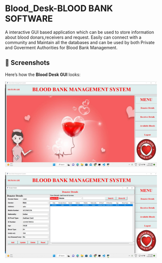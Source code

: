 # Blood_Desk-BLOOD BANK SOFTWARE
A interactive GUI based application which can be used to store information about blood donars,receivers and request.
Easily can connect with a community and Maintain all the databases and can be used by both Private and Goverment Authorities for Blood Bank Management.


## 📸 Screenshots

Here’s how the **Blood Desk GUI** looks:

![Blood Desk Screenshot](https://raw.githubusercontent.com/ujjwal869/Blood-Desk/main/Blood_Desk_01%20(1).jpg)

![](https://raw.githubusercontent.com/ujjwal869/Blood-Desk/main/Blood_Desk_02%20(1).jpg)
